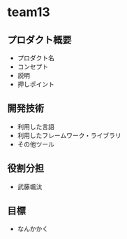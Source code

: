 # team13

## プロダクト概要
 - プロダクト名
 - コンセプト
 - 説明
 - 押しポイント

## 開発技術
 - 利用した言語
 - 利用したフレームワーク・ライブラリ
 - その他ツール

## 役割分担
 - 武藤颯汰

## 目標
 - なんかかく

